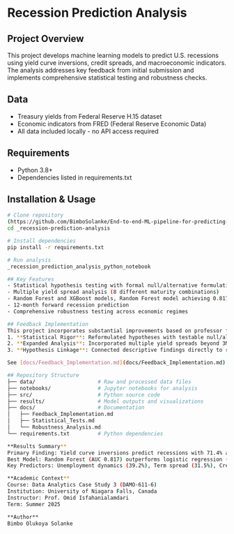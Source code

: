 # Recession Prediction Analysis

## Project Overview
This project develops machine learning models to predict U.S. recessions using yield curve inversions, credit spreads, and macroeconomic indicators. 
The analysis addresses key feedback from initial submission and implements comprehensive statistical testing and robustness checks.

## Data
- Treasury yields from Federal Reserve H.15 dataset
- Economic indicators from FRED (Federal Reserve Economic Data)
- All data included locally - no API access required

## Requirements
- Python 3.8+
- Dependencies listed in requirements.txt

## Installation & Usage
```bash
# Clone repository
(https://github.com/BimboSolanke/End-to-end-ML-pipeline-for-predicting-recessions-using-yield-curves-and-macroeconomic-analysis)
cd _recession-prediction-analysis

# Install dependencies
pip install -r requirements.txt

# Run analysis
_recession_prediction_analysis_python_notebook

## Key Features
- Statistical hypothesis testing with formal null/alternative formulations
- Multiple yield spread analysis (8 different maturity combinations)
- Random Forest and XGBoost models, Random Forest model achieving 0.817 AUC
- 12-month forward recession prediction
- Comprehensive robustness testing across economic regimes

## Feedback Implementation
This project incorporates substantial improvements based on professor feedback:
1. **Statistical Rigor**: Reformulated hypotheses with testable null/alternative pairs
2. **Expanded Analysis**: Incorporated multiple yield spreads beyond 3M-10Y
3. **Hypothesis Linkage**: Connected descriptive findings directly to research hypotheses

See [docs/Feedback_Implementation.md](docs/Feedback_Implementation.md) for detailed responses.

## Repository Structure
├── data/                    # Raw and processed data files
├── notebooks/               # Jupyter notebooks for analysis
├── src/                     # Python source code
├── results/                 # Model outputs and visualizations
├── docs/                    # Documentation
│   ├── Feedback_Implementation.md
│   ├── Statistical_Tests.md
│   └── Robustness_Analysis.md
└── requirements.txt         # Python dependencies

**Results Summary**
Primary Finding: Yield curve inversions predict recessions with 71.4% accuracy within 18 months
Best Model: Random Forest (AUC 0.817) outperforms logistic regression (AUC 0.769)
Key Predictors: Unemployment dynamics (39.2%), Term spread (31.5%), Credit spread (23.6%)

**Academic Context**
Course: Data Analytics Case Study 3 (DAMO-611-6)
Institution: University of Niagara Falls, Canada
Instructor: Prof. Omid Isfahanialamdari
Term: Summer 2025

**Author**
Bimbo Olukoya Solanke
